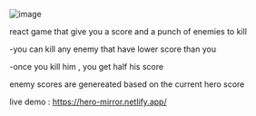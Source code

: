![image](https://user-images.githubusercontent.com/49561277/122403995-82fbb280-cf87-11eb-82d5-1df3ab8aa65d.png)

react game that give you a score and a punch of  enemies to kill

-you can kill any enemy that have lower score than you 

-once you kill him , you get half his score

enemy scores are genereated based on the current hero score 

live demo : https://hero-mirror.netlify.app/

